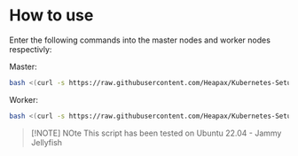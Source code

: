 # How to use

Enter the following commands into the master nodes and worker nodes respectivly:

Master:
```sh
bash <(curl -s https://raw.githubusercontent.com/Heapax/Kubernetes-Setup/refs/heads/main/setup_master.sh)
```

Worker:
```sh
bash <(curl -s https://raw.githubusercontent.com/Heapax/Kubernetes-Setup/refs/heads/main/setup_worker.sh)
```

> [!NOTE] NOte
> This script has been tested on Ubuntu 22.04 - Jammy Jellyfish
